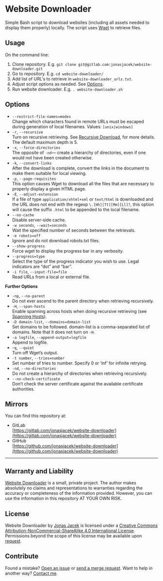 # Website Downloader

Simple Bash script to download websites (including all assets needed to display them properly) locally. The script uses [Wget](https://www.gnu.org/software/wget/manual/wget.html) to retrieve files.

## Usage

On the command line:

1. Clone repository. E.g. `git clone git@gitlab.com:jonasjacek/website-downloader.git`
2. Go to repository. E.g. `cd website-downloader/`
3. Add list of URL's to retrieve in `website-downloader_urls.txt`.
4. Adjust script options as needed. See [Options](#options).
5. Run website downloader. E.g. `. website-downloader.sh`

## Options

* `--restrict-file-names=modes`  
  Change which characters found in remote URLs must be escaped during generation of local filenames. Values: `[unix|windows]`
* `-r`, `--recursive`  
  Turn on recursive retrieving. See [Recursive Download](https://www.gnu.org/software/wget/manual/wget.html#Recursive-Download), for more details. The default maximum depth is 5.
* `-x`, `--force-directories`  
  The opposite of `-nd`— create a hierarchy of directories, even if one would not have been created otherwise.
* `-k`, `--convert-links`  
  After the download is complete, convert the links in the document to make them suitable for local viewing.
* `-p`, `--page-requisites`  
  This option causes Wget to download all the files that are necessary to properly display a given HTML page.
* `-E`, `--adjust-extension`  
  If a file of type `application/xhtml+xml` or `text/html` is downloaded and the URL does not end with the regexp `\.[Hh][Tt][Mm][Ll]?`, this option will cause the suffix `.html` to be appended to the local filename.
* `--no-cache`  
  Disable server-side cache.
* `-w seconds`, `--wait=seconds`  
  Wait the specified number of seconds between the retrievals.
* `-e robots=off`  
  Ignore and do not download robots.txt files.
* `--show-progress`  
  Force wget to display the progress bar in any verbosity.
* `--progress=type`  
  Select the type of the progress indicator you wish to use. Legal indicators are “dot” and “bar”.
* `-i file`, `--input-file=file`  
  Read URLs from a local or external file.

**Further Options**

* `-np`, `--no-parent`  
  Do not ever ascend to the parent directory when retrieving recursively.
* `-H`, `--span-hosts`  
  Enable spanning across hosts when doing recursive retrieving (see [Spanning Hosts](https://www.gnu.org/software/wget/manual/wget.html#Spanning-Hosts)).
* `-D domain-list`, `--domains=domain-list`  
  Set domains to be followed. domain-list is a comma-separated list of domains. Note that it does not turn on `-H`.
* `-a logfile`, `--append-output=logfile`  
  Append to logfile.
* -`q`, `--quiet`  
  Turn off Wget’s output.
* `-t number`, `--tries=number`  
  Set number of tries to number. Specify 0 or ‘inf’ for infinite retrying.
* `-nd`, `--no-directories`  
  Do not create a hierarchy of directories when retrieving recursively.
* `--no-check-certificate`  
  Don’t check the server certificate against the available certificate authorities.



## Mirrors

You can find this repository at:
* GitLab  
  [https://gitlab.com/jonasjacek/website-downloader](https://gitlab.com/jonasjacek/website-downloader)
* GitHub  
  [https://github.com/jonasjacek/website-downloader](https://github.com/jonasjacek/website-downloader)

***

## Warranty and Liability
[Website Downloader](https://gitlab.com/jonasjacek/website-downloader) is a small, private project. The author makes absolutely no claims and representations to warranties regarding the accuracy or completeness of the information provided. However, you can use the information in this repository AT YOUR OWN RISK.

## License

<span xmlns:dct="http://purl.org/dc/terms/" href="http://purl.org/dc/dcmitype/Text" property="dct:title" rel="dct:type">Website Downloader</span> by <a xmlns:cc="http://creativecommons.org/ns#" href="https://gitlab.com/jonasjacek/website-downloader" property="cc:attributionName" rel="cc:attributionURL">Jonas Jacek</a> is licensed under a <a rel="license" href="http://creativecommons.org/licenses/by-nc-sa/4.0/">Creative Commons Attribution-NonCommercial-ShareAlike 4.0 International License</a>. Permissions beyond the scope of this license may be available upon <a xmlns:cc="http://creativecommons.org/ns#" href="https://www.jonas.me/contact" rel="cc:morePermissions">request</a>.

## Contribute

Found a mistake? [Open an issue](https://gitlab.com/jonasjacek/website-downloader/-/issues) or [send a merge request](https://gitlab.com/jonasjacek/website-downloader/-/merge_requests). Want to help in another way? [Contact me](https://www.jonas.me/contact).
